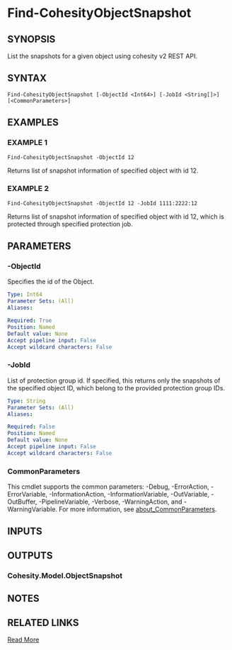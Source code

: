 # Find-CohesityObjectSnapshot

## SYNOPSIS
List the snapshots for a given object using cohesity v2 REST API.

## SYNTAX

```
Find-CohesityObjectSnapshot [-ObjectId <Int64>] [-JobId <String[]>] [<CommonParameters>]
```

## EXAMPLES

### EXAMPLE 1
```
Find-CohesityObjectSnapshot -ObjectId 12
```

Returns list of snapshot information of specified object with id 12.

### EXAMPLE 2
```
Find-CohesityObjectSnapshot -ObjectId 12 -JobId 1111:2222:12
```

Returns list of snapshot information of specified object with id 12, which is protected through specified protection job.

## PARAMETERS

### -ObjectId
Specifies the id of the Object.

```yaml
Type: Int64
Parameter Sets: (All)
Aliases:

Required: True
Position: Named
Default value: None
Accept pipeline input: False
Accept wildcard characters: False
```

### -JobId
List of protection group id. If specified, this returns only the snapshots of the specified object ID, which belong to the provided protection group IDs.

```yaml
Type: String
Parameter Sets: (All)
Aliases:

Required: False
Position: Named
Default value: None
Accept pipeline input: False
Accept wildcard characters: False
```

### CommonParameters
This cmdlet supports the common parameters: -Debug, -ErrorAction, -ErrorVariable, -InformationAction, -InformationVariable, -OutVariable, -OutBuffer, -PipelineVariable, -Verbose, -WarningAction, and -WarningVariable. For more information, see [about_CommonParameters](http://go.microsoft.com/fwlink/?LinkID=113216).

## INPUTS

## OUTPUTS

### Cohesity.Model.ObjectSnapshot
## NOTES

## RELATED LINKS
[Read More](https://cohesity.github.io/cohesity-powershell-module/#/README)
